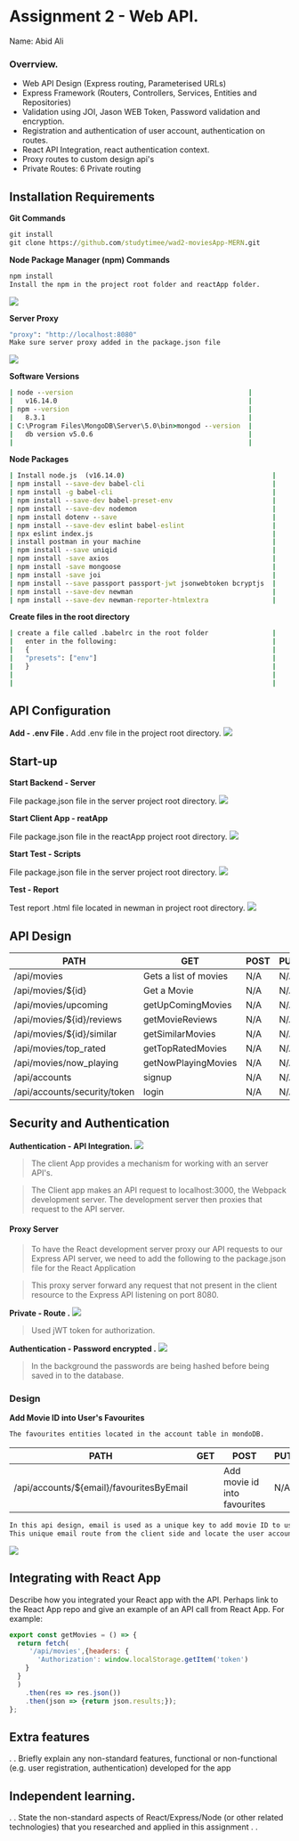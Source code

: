 # Assignment 2 - Web API.

Name: Abid Ali

### Overrview.

+ Web API Design (Express routing, Parameterised URLs)
+ Express Framework (Routers, Controllers, Services, Entities and Repositories)
+ Validation using JOI, Jason WEB Token, Password validation and encryption.
+ Registration and authentication of user account, authentication on routes. 
+ React API Integration, react authentication context.
+ Proxy routes to custom design api's
+ Private Routes: 6 Private routing

## Installation Requirements

__Git Commands__
```bat
git install
git clone https://github.com/studytimee/wad2-moviesApp-MERN.git
```

__Node Package Manager (npm) Commands__
```bat
npm install
Install the npm in the project root folder and reactApp folder.
```
![][npm_install]

__Server Proxy__
```bat
"proxy": "http://localhost:8080"
Make sure server proxy added in the package.json file
```
![][package_proxy]


__Software Versions__                                    
```bat
| node --version                                            |
|   v16.14.0                                                |
| npm --version                                             |
|   8.3.1                                                   |
| C:\Program Files\MongoDB\Server\5.0\bin>mongod --version  |
|   db version v5.0.6                                       |
|                                                           |
```

__Node Packages__
```bat
| Install node.js  (v16.14.0)                                     |
| npm install --save-dev babel-cli                                |
| npm install -g babel-cli                                        |
| npm install --save-dev babel-preset-env                         |
| npm install --save-dev nodemon                                  |
| npm install dotenv --save                                       |
| npm install --save-dev eslint babel-eslint                      |
| npx eslint index.js                                             |
| install postman in your machine                                 |
| npm install --save uniqid                                       |
| npm install -save axios                                         |
| npm install -save mongoose                                      |
| npm install -save joi                                           |
| npm install --save passport passport-jwt jsonwebtoken bcryptjs  |
| npm install --save-dev newman                                   |
| npm install --save-dev newman-reporter-htmlextra                |
```

__Create files in the root directory__                          
```bat
| create a file called .babelrc in the root folder                |
|   enter in the following:                                       |
|   {                                                             |
|   "presets": ["env"]                                            |
|   }                                                             |
|                                                                 |
|                                                                 |
```



## API Configuration
__Add - .env File .__
Add .env file in the project root directory.
![][dot_env]



## Start-up

__Start Backend - Server__

File package.json file in the server project root directory.
![][start_backend]


__Start Client App - reatApp__

File package.json file in the reactApp project root directory.
![][start_reactApp]

__Start Test - Scripts__

File package.json file in the server project root directory.
![][start_test]


__Test - Report__

Test report .html file located in newman in project root directory.
![][test_report]




## API Design


| PATH                          | GET                       | POST                          | PUT  | DELETE |
| ----------------------------- | ------------------------- | ----------------------------- | ---- | ------ |
| /api/movies                   | Gets a list of movies     | N/A                           | N/A  | N/A    |
| /api/movies/${id}             | Get a Movie               | N/A                           | N/A  | N/A    |
| /api/movies/upcoming          | getUpComingMovies         | N/A                           | N/A  | N/A    |
| /api/movies/${id}/reviews     | getMovieReviews           | N/A                           | N/A  | N/A    |
| /api/movies/${id}/similar     | getSimilarMovies          | N/A                           | N/A  | N/A    |
| /api/movies/top_rated         | getTopRatedMovies         | N/A                           | N/A  | N/A    |
| /api/movies/now_playing       | getNowPlayingMovies       | N/A                           | N/A  | N/A    |
| /api/accounts                 | signup                    | N/A                           | N/A  | N/A    |
| /api/accounts/security/token  | login                     | N/A                           | N/A  | N/A    |

## Security and Authentication


__Authentication - API Integration.__
![][API-integration]
>The client App provides a mechanism for working with an server API's.

>The Client app makes an API request to localhost:3000, the Webpack development server. The development server then proxies that request to the API server.

#### Proxy Server
>To have the React development server proxy our API requests to our Express API server, we need to add the following to the package.json file for the React Application

>This proxy server forward any request that not present in the client resource to the Express API listening on port 8080.

__Private - Route .__
![][private_route]
> Used jWT token for authorization.


__Authentication - Password encrypted .__
![][hashed-before-saved]
> In the background the passwords are being hashed before being saved in to the database.


### Design

__Add Movie ID into User's Favourites__
```bat
The favourites entities located in the account table in mondoDB.
```

| PATH                                     | GET           | POST                          | PUT  | DELETE |
| ---------------------------------------- | ------------- | ----------------------------- | ---- | ------ |
| /api/accounts/${email}/favouritesByEmail |               | Add movie id into favourites  | N/A  | N/A    |

```bat
In this api design, email is used as a unique key to add movie ID to user's favourites.
This unique email route from the client side and locate the user account that belong to unique email address.
```
![][design_add_movieId_in_fav]



## Integrating with React App

Describe how you integrated your React app with the API. Perhaps link to the React App repo and give an example of an API call from React App. For example: 

~~~Javascript
export const getMovies = () => {
  return fetch(
     '/api/movies',{headers: {
       'Authorization': window.localStorage.getItem('token')
    }
  }
  )
    .then(res => res.json())
    .then(json => {return json.results;});
};

~~~

## Extra features

. . Briefly explain any non-standard features, functional or non-functional (e.g. user registration, authentication) developed for the app  

## Independent learning.

. . State the non-standard aspects of React/Express/Node (or other related technologies) that you researched and applied in this assignment . .  






[dot_env]: https://i.imgur.com/b5RgNyg.png
[dot_env_reactApp]: https://i.imgur.com/Ey1xmwh.png


[start_reactApp]: https://i.imgur.com/uMrQOJm.png
[start_backend]: https://i.imgur.com/Jazg7Nd.png
[start_test]: https://i.imgur.com/XSaCWY2.png
[test_report]: https://i.imgur.com/1M2Q7GT.png

[private_route]: https://i.imgur.com/ph45gt1.png

[npm_install]: https://i.imgur.com/OYZltcD.png
[package_proxy]: https://i.imgur.com/JpAhgYN.png



[API-integration]: ./images/API_Integration-5.png
[hashed-before-saved]: ./images/encrypted-password.png
[design_add_movieId_in_fav]: ./images/00_add_movieId_into_Favourite.png
